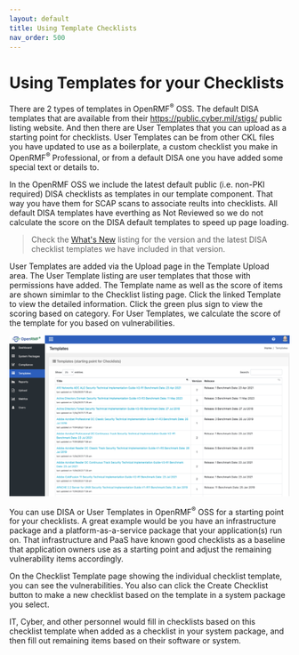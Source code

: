 ```yaml
---
layout: default
title: Using Template Checklists
nav_order: 500
---
```


# Using Templates for your Checklists

There are 2 types of templates in OpenRMF<sup>&reg;</sup> OSS. The default DISA templates that are available from their https://public.cyber.mil/stigs/ public listing website. And then there are User Templates that you can upload as a starting point for checklists. User Templates can be from other CKL files you have updated to use as a boilerplate, a custom checklist you make in OpenRMF<sup>&reg;</sup> Professional, or from a default DISA one you have added some special text or details to. 

In the OpenRMF OSS we include the latest default public (i.e. non-PKI required) DISA checklists as templates in our template component. That way you have them for SCAP scans to associate reults into checklists. All default DISA templates have everthing as Not Reviewed so we do not calculate the score on the DISA default templates to speed up page loading. 

> Check the [What's New](./whatsnew.html) listing for the version and the latest DISA checklist templates we have included in that version.

User Templates are added via the Upload page in the Template Upload area. The User Template listing are user templates that those with permissions have added. The Template name as well as the score of items are shown simimlar to the Checklist listing page. Click the linked Template to view the detailed information. Click the green plus sign to view the scoring based on category. For User Templates, we calculate the score of the template for you based on vulnerabilities.

![OpenRMF OSS Templates](./assets/templates.png)

You can use DISA or User Templates in OpenRMF<sup>&reg;</sup> OSS for a starting point for your checklists. A great example would be you have an infrastructure package and a platform-as-a-service package that your application(s) run on. That infrastructure and PaaS have known good checklists as a baseline that application owners use as a starting point and adjust the remaining vulnerability items accordingly. 

On the Checklist Template page showing the individual checklist template, you can see the vulnerabilities. You also can click the Create Checklist button to make a new checklist based on the template in a system package you select. 

IT, Cyber, and other personnel would fill in checklists based on this checklist template when added as a checklist in your system package, and then fill out remaining items based on their software or system.